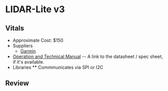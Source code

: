 # LIDAR-Lite v3

## Vitals
* Approximate Cost: $150
* Suppliers
    * [Garmin](https://buy.garmin.com/en-US/US/prod557294.html)
* [Operation and Technical Manual](http://static.garmin.com/pumac/LIDAR_Lite_v3_Operation_Manual_and_Technical_Specifications.pdf) -- A link to the datasheet / spec sheet, if it's available.
* Libraries
** Commmunicates via SPI or I2C

## Review